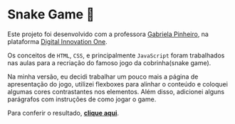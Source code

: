 # Snake Game :snake:

Este projeto foi desenvolvido com a professora [Gabriela Pinheiro](https://github.com/SpruceGabriela), na plataforma [Digital Innovation One](https://web.dio.me/).

Os conceitos de `HTML`, `CSS`, e principalmente `JavaScript` foram trabalhados nas aulas para a recriação do famoso jogo da cobrinha(snake game).

Na minha versão, eu decidi trabalhar um pouco mais a página de apresentação do jogo, utilizei flexboxes para alinhar o conteúdo e coloquei algumas cores contrastantes nos elementos. Além disso, adicionei alguns parágrafos com instruções de como jogar o game.

Para conferir o resultado, **[clique aqui](https://augusto404.github.io/jogo-da-cobrinha-dio/)**.
